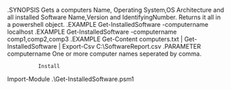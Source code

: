 
.SYNOPSIS
Gets a computers Name, Operating System,OS Architecture and all installed Software Name,Version and IdentifyingNumber.
Returns it all in a powershell object.
.EXAMPLE
Get-InstalledSoftware -computername localhost
.EXAMPLE
Get-InstalledSoftware -computername comp1,comp2,comp3
.EXAMPLE
Get-Content computers.txt | Get-InstalledSoftware | Export-Csv C:\SoftwareReport.csv
.PARAMETER computername
One or more computer names seperated by comma.


              Install
Import-Module .\Get-InstalledSoftware.psm1
